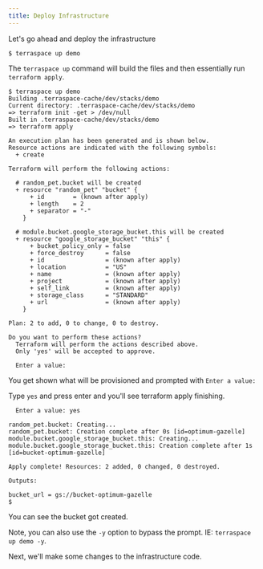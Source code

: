 ```yaml
---
title: Deploy Infrastructure
---
```


Let's go ahead and deploy the infrastructure

    $ terraspace up demo

The `terraspace up` command will build the files and then essentially run `terraform apply`.

    $ terraspace up demo
    Building .terraspace-cache/dev/stacks/demo
    Current directory: .terraspace-cache/dev/stacks/demo
    => terraform init -get > /dev/null
    Built in .terraspace-cache/dev/stacks/demo
    => terraform apply

    An execution plan has been generated and is shown below.
    Resource actions are indicated with the following symbols:
      + create

    Terraform will perform the following actions:

      # random_pet.bucket will be created
      + resource "random_pet" "bucket" {
          + id        = (known after apply)
          + length    = 2
          + separator = "-"
        }

      # module.bucket.google_storage_bucket.this will be created
      + resource "google_storage_bucket" "this" {
          + bucket_policy_only = false
          + force_destroy      = false
          + id                 = (known after apply)
          + location           = "US"
          + name               = (known after apply)
          + project            = (known after apply)
          + self_link          = (known after apply)
          + storage_class      = "STANDARD"
          + url                = (known after apply)
        }

    Plan: 2 to add, 0 to change, 0 to destroy.

    Do you want to perform these actions?
      Terraform will perform the actions described above.
      Only 'yes' will be accepted to approve.

      Enter a value:

You get shown what will be provisioned and prompted with `Enter a value:`

Type `yes` and press enter and you'll see terraform apply finishing.

      Enter a value: yes

    random_pet.bucket: Creating...
    random_pet.bucket: Creation complete after 0s [id=optimum-gazelle]
    module.bucket.google_storage_bucket.this: Creating...
    module.bucket.google_storage_bucket.this: Creation complete after 1s [id=bucket-optimum-gazelle]

    Apply complete! Resources: 2 added, 0 changed, 0 destroyed.

    Outputs:

    bucket_url = gs://bucket-optimum-gazelle
    $

You can see the bucket got created.

Note, you can also use the `-y` option to bypass the prompt. IE: `terraspace up demo -y`.

Next, we'll make some changes to the infrastructure code.
